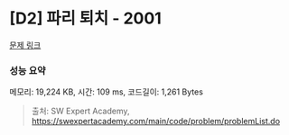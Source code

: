 # [D2] 파리 퇴치 - 2001 

[문제 링크](https://swexpertacademy.com/main/code/problem/problemDetail.do?contestProbId=AV5PzOCKAigDFAUq) 

### 성능 요약

메모리: 19,224 KB, 시간: 109 ms, 코드길이: 1,261 Bytes



> 출처: SW Expert Academy, https://swexpertacademy.com/main/code/problem/problemList.do